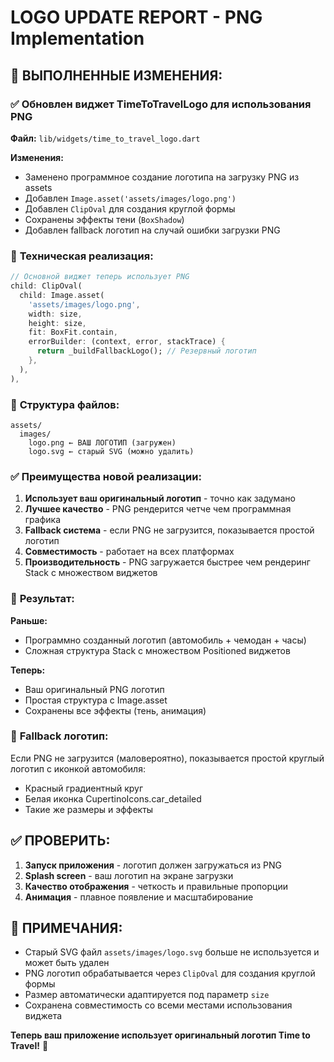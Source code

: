 # LOGO UPDATE REPORT - PNG Implementation

## 🎯 ВЫПОЛНЕННЫЕ ИЗМЕНЕНИЯ:

### ✅ **Обновлен виджет TimeToTravelLogo для использования PNG**

**Файл:** `lib/widgets/time_to_travel_logo.dart`

**Изменения:**
- Заменено программное создание логотипа на загрузку PNG из assets
- Добавлен `Image.asset('assets/images/logo.png')` 
- Добавлен `ClipOval` для создания круглой формы
- Сохранены эффекты тени (`BoxShadow`)
- Добавлен fallback логотип на случай ошибки загрузки PNG

### 🔧 **Техническая реализация:**

```dart
// Основной виджет теперь использует PNG
child: ClipOval(
  child: Image.asset(
    'assets/images/logo.png',
    width: size,
    height: size,
    fit: BoxFit.contain,
    errorBuilder: (context, error, stackTrace) {
      return _buildFallbackLogo(); // Резервный логотип
    },
  ),
),
```

### 📁 **Структура файлов:**

```
assets/
  images/
    logo.png ← ВАШ ЛОГОТИП (загружен)
    logo.svg ← старый SVG (можно удалить)
```

### ✅ **Преимущества новой реализации:**

1. **Использует ваш оригинальный логотип** - точно как задумано
2. **Лучшее качество** - PNG рендерится четче чем программная графика
3. **Fallback система** - если PNG не загрузится, показывается простой логотип
4. **Совместимость** - работает на всех платформах
5. **Производительность** - PNG загружается быстрее чем рендеринг Stack с множеством виджетов

### 📱 **Результат:**

**Раньше:**
- Программно созданный логотип (автомобиль + чемодан + часы)
- Сложная структура Stack с множеством Positioned виджетов

**Теперь:**
- Ваш оригинальный PNG логотип
- Простая структура с Image.asset
- Сохранены все эффекты (тень, анимация)

### 🔄 **Fallback логотип:**

Если PNG не загрузится (маловероятно), показывается простой круглый логотип с иконкой автомобиля:
- Красный градиентный круг
- Белая иконка CupertinoIcons.car_detailed
- Такие же размеры и эффекты

## ✅ **ПРОВЕРИТЬ:**

1. **Запуск приложения** - логотип должен загружаться из PNG
2. **Splash screen** - ваш логотип на экране загрузки
3. **Качество отображения** - четкость и правильные пропорции
4. **Анимация** - плавное появление и масштабирование

## 📝 **ПРИМЕЧАНИЯ:**

- Старый SVG файл `assets/images/logo.svg` больше не используется и может быть удален
- PNG логотип обрабатывается через `ClipOval` для создания круглой формы
- Размер автоматически адаптируется под параметр `size`
- Сохранена совместимость со всеми местами использования виджета

**Теперь ваш приложение использует оригинальный логотип Time to Travel!** 🚀
